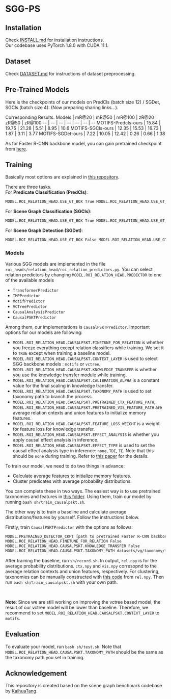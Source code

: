 # SGG-PS
## Installation

Check [INSTALL.md](INSTALL.md) for installation instructions.  
Our codebase uses PyTorch 1.8.0 with CUDA 11.1.

## Dataset

Check [DATASET.md](DATASET.md) for instructions of dataset preprocessing.

## Pre-Trained Models

Here is the checkpoints of our models on PredCls (batch size 12) / SGDet, SGCls (batch size 4): (Now preparing sharing links...).

Corresponding Results.
Models | mR@20 | mR@50 | mR@100 | zR@20 | zR@50 | zR@100
-- | -- | -- | -- | -- | -- | -- 
MOTIFS-Predcls-ours | 15.84 | 19.75 | 21.28 | 5.51 | 8.95 | 10.6
MOTIFS-SGCls-ours | 12.35 | 15.53 | 16.73 | 1.87 | 3.11 | 3.77
MOTIFS-SGDet-ours | 7.22 | 10.05 | 12.42 | 0.26 | 0.66 | 1.38

As for Faster R-CNN backbone model, you can gain pretrained checkpoint from [here](https://github.com/KaihuaTang/Scene-Graph-Benchmark.pytorch#pretrained-models).

## Training
Basically most options are explained in [this repository](https://github.com/KaihuaTang/Scene-Graph-Benchmark.pytorch). 

There are three tasks.  
For **Predicate Classification (PredCls)**:
``` bash
MODEL.ROI_RELATION_HEAD.USE_GT_BOX True MODEL.ROI_RELATION_HEAD.USE_GT_OBJECT_LABEL True
```
For **Scene Graph Classification (SGCls)**:
``` bash
MODEL.ROI_RELATION_HEAD.USE_GT_BOX True MODEL.ROI_RELATION_HEAD.USE_GT_OBJECT_LABEL False
```
For **Scene Graph Detection (SGDet)**:
``` bash
MODEL.ROI_RELATION_HEAD.USE_GT_BOX False MODEL.ROI_RELATION_HEAD.USE_GT_OBJECT_LABEL False
```

### Models
Various SGG models are implemented in the file ```roi_heads/relation_head/roi_relation_predictors.py```. You can select relation predictors by changing ```MODEL.ROI_RELATION_HEAD.PREDICTOR``` to one of the available models  
+ ```TransformerPredictor```
+ ```IMPPredictor```
+ ```MotifPredictor```
+ ```VCTreePredictor```
+ ```CausalAnalysisPredictor```
+ ```CausalPSKTPredictor```

Among them, our implementations is ```CausalPSKTPredictor```. Important options for our models are following:  
+ ```MODEL.ROI_RELATION_HEAD.CAUSALPSKT.FINETUNE_FOR_RELATION``` is whether you freeze everything except relation classifiers while training. We set it to ```TRUE``` except when training a baseline model.
+ ```MODEL.ROI_RELATION_HEAD.CAUSALPSKT.CONTEXT_LAYER``` is used to select SGG backbone models : ```motifs``` or ```vctree```.  
+ ```MODEL.ROI_RELATION_HEAD.CAUSALPSKT.KNOWLEDGE_TRANSFER``` is whether you use the knowledge transfer module while training.  
+ ```MODEL.ROI_RELATION_HEAD.CAUSALPSKT.CALIBRATION_ALPHA``` is a constant value for the final scaling in knowledge transfer.
+ ```MODEL.ROI_RELATION_HEAD.CAUSALPSKT.TAXONOMY_PATH``` is used to set taxonomy path to branch the process.
+ ```MODEL.ROI_RELATION_HEAD.CAUSALPSKT.PRETRAINED_CTX_FEATURE_PATH```, ```MODEL.ROI_RELATION_HEAD.CAUSALPSKT.PRETRAINED_VIS_FEATURE_PATH``` are average relation cntexts and union features to initialize memory features.
+ ```MODEL.ROI_RELATION_HEAD.CAUSALPSKT.FEATURE_LOSS_WEIGHT``` is a weight for feature loss for knowledge transfer.  
+ ```MODEL.ROI_RELATION_HEAD.CAUSALPSKT.EFFECT_ANALYSIS``` is whether you apply causal effect analysis in inference. 
+ ```MODEL.ROI_RELATION_HEAD.CAUSALPSKT.EFFECT_TYPE``` is used to set the causal effect analysis type in inference: ```none```, ```TDE```, ```TE```. Note that this should be ```none``` during training. Refer to [this paper](https://arxiv.org/abs/2002.11949) for the details.

To train our model, we need to do two things in advance:
+ Calculate average features to initialize memory features.
+ Cluster predicates with average probability distributions.

You can complete these in two ways. The easiest way is to use pretrained taxonomies and features in [this folder](datasets/vg). Using them, train our model by running ```bash sh/train_causalpskt.sh```.

The other way is to train a baseline and calculate average distributions/features by yourself. Follow the instructions below.

Firstly, train ```CausalPSKTPredictor``` with the options as follows:
```bash
MODEL.PRETRAINED_DETECTOR_CKPT [path to pretrained Faster R-CNN backbone checkpoint]
MODEL.ROI_RELATION_HEAD.FINETUNE_FOR_RELATION False 
MODEL.ROI_RELATION_HEAD.CAUSALPSKT.KNOWLEDGE_TRANSFER False 
MODEL.ROI_RELATION_HEAD.CAUSALPSKT.TAXONOMY_PATH datasets/vg/taxonomy/flat.json
```

After training the baseline, run ```sh/record.sh```. In output, ```rel.npy``` is for the average probability distributions. ```ctx.npy``` and ```vis.npy``` corresopnd to the average relation contexts and union features, respectively. For clustering, taxonomies can be manually constructed with [this code](analysis/clustering.ipynb) from ```rel.npy```. Then run ```bash sh/train_causalpskt.sh``` with your own path.

</br>

**Note**: Since we are still working on improving the vctree based model, the result of our vctree model will be lower than baseline. Therefore, we recommend to set ```MODEL.ROI_RELATION_HEAD.CAUSALPSKT.CONTEXT_LAYER``` to ```motifs```.

## Evaluation
To evaluate your model, run ```bash sh/test.sh```. Note that ```MODEL.ROI_RELATION_HEAD.CAUSALPSKT.TAXONOMY_PATH``` should be the same as the taxonomy path you set in training. 

## Acknowledgement
This repository is created based on the scene graph benchmark codebase by [KaihuaTang](https://github.com/KaihuaTang/Scene-Graph-Benchmark.pytorch).
